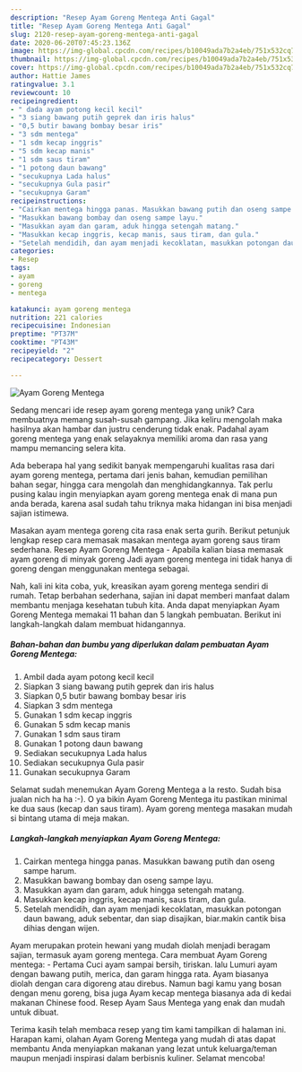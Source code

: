 ```yaml
---
description: "Resep Ayam Goreng Mentega Anti Gagal"
title: "Resep Ayam Goreng Mentega Anti Gagal"
slug: 2120-resep-ayam-goreng-mentega-anti-gagal
date: 2020-06-20T07:45:23.136Z
image: https://img-global.cpcdn.com/recipes/b10049ada7b2a4eb/751x532cq70/ayam-goreng-mentega-foto-resep-utama.jpg
thumbnail: https://img-global.cpcdn.com/recipes/b10049ada7b2a4eb/751x532cq70/ayam-goreng-mentega-foto-resep-utama.jpg
cover: https://img-global.cpcdn.com/recipes/b10049ada7b2a4eb/751x532cq70/ayam-goreng-mentega-foto-resep-utama.jpg
author: Hattie James
ratingvalue: 3.1
reviewcount: 10
recipeingredient:
- " dada ayam potong kecil kecil"
- "3 siang bawang putih geprek dan iris halus"
- "0,5 butir bawang bombay besar iris"
- "3 sdm mentega"
- "1 sdm kecap inggris"
- "5 sdm kecap manis"
- "1 sdm saus tiram"
- "1 potong daun bawang"
- "secukupnya Lada halus"
- "secukupnya Gula pasir"
- "secukupnya Garam"
recipeinstructions:
- "Cairkan mentega hingga panas. Masukkan bawang putih dan oseng sampe harum."
- "Masukkan bawang bombay dan oseng sampe layu."
- "Masukkan ayam dan garam, aduk hingga setengah matang."
- "Masukkan kecap inggris, kecap manis, saus tiram, dan gula."
- "Setelah mendidih, dan ayam menjadi kecoklatan, masukkan potongan daun bawang, aduk sebentar, dan siap disajikan, biar.makin cantik bisa dihias dengan wijen."
categories:
- Resep
tags:
- ayam
- goreng
- mentega

katakunci: ayam goreng mentega 
nutrition: 221 calories
recipecuisine: Indonesian
preptime: "PT37M"
cooktime: "PT43M"
recipeyield: "2"
recipecategory: Dessert

---
```



![Ayam Goreng Mentega](https://img-global.cpcdn.com/recipes/b10049ada7b2a4eb/751x532cq70/ayam-goreng-mentega-foto-resep-utama.jpg)

Sedang mencari ide resep ayam goreng mentega yang unik? Cara membuatnya memang susah-susah gampang. Jika keliru mengolah maka hasilnya akan hambar dan justru cenderung tidak enak. Padahal ayam goreng mentega yang enak selayaknya memiliki aroma dan rasa yang mampu memancing selera kita.

Ada beberapa hal yang sedikit banyak mempengaruhi kualitas rasa dari ayam goreng mentega, pertama dari jenis bahan, kemudian pemilihan bahan segar, hingga cara mengolah dan menghidangkannya. Tak perlu pusing kalau ingin menyiapkan ayam goreng mentega enak di mana pun anda berada, karena asal sudah tahu triknya maka hidangan ini bisa menjadi sajian istimewa.

Masakan ayam mentega goreng cita rasa enak serta gurih. Berikut petunjuk lengkap resep cara memasak masakan mentega ayam goreng saus tiram sederhana. Resep Ayam Goreng Mentega - Apabila kalian biasa memasak ayam goreng di minyak goreng Jadi ayam goreng mentega ini tidak hanya di goreng dengan menggunakan mentega sebagai.


Nah, kali ini kita coba, yuk, kreasikan ayam goreng mentega sendiri di rumah. Tetap berbahan sederhana, sajian ini dapat memberi manfaat dalam membantu menjaga kesehatan tubuh kita. Anda dapat menyiapkan Ayam Goreng Mentega memakai 11 bahan dan 5 langkah pembuatan. Berikut ini langkah-langkah dalam membuat hidangannya.

<!--inarticleads1-->

##### Bahan-bahan dan bumbu yang diperlukan dalam pembuatan Ayam Goreng Mentega:

1. Ambil  dada ayam potong kecil kecil
1. Siapkan 3 siang bawang putih geprek dan iris halus
1. Siapkan 0,5 butir bawang bombay besar iris
1. Siapkan 3 sdm mentega
1. Gunakan 1 sdm kecap inggris
1. Gunakan 5 sdm kecap manis
1. Gunakan 1 sdm saus tiram
1. Gunakan 1 potong daun bawang
1. Sediakan secukupnya Lada halus
1. Sediakan secukupnya Gula pasir
1. Gunakan secukupnya Garam


Selamat sudah menemukan Ayam Goreng Mentega a la resto. Sudah bisa jualan nich ha ha :-). O ya bikin Ayam Goreng Mentega itu pastikan minimal ke dua saus (kecap dan saus tiram). Ayam goreng mentega masakan mudah si bintang utama di meja makan. 

<!--inarticleads2-->

##### Langkah-langkah menyiapkan Ayam Goreng Mentega:

1. Cairkan mentega hingga panas. Masukkan bawang putih dan oseng sampe harum.
1. Masukkan bawang bombay dan oseng sampe layu.
1. Masukkan ayam dan garam, aduk hingga setengah matang.
1. Masukkan kecap inggris, kecap manis, saus tiram, dan gula.
1. Setelah mendidih, dan ayam menjadi kecoklatan, masukkan potongan daun bawang, aduk sebentar, dan siap disajikan, biar.makin cantik bisa dihias dengan wijen.


Ayam merupakan protein hewani yang mudah diolah menjadi beragam sajian, termasuk ayam goreng mentega. Cara membuat Ayam Goreng mentega: - Pertama Cuci ayam sampai bersih, tiriskan. lalu Lumuri ayam dengan bawang putih, merica, dan garam hingga rata. Ayam biasanya diolah dengan cara digoreng atau direbus. Namun bagi kamu yang bosan dengan menu goreng, bisa juga Ayam kecap mentega biasanya ada di kedai makanan Chinese food. Resep Ayam Saus Mentega yang enak dan mudah untuk dibuat. 

Terima kasih telah membaca resep yang tim kami tampilkan di halaman ini. Harapan kami, olahan Ayam Goreng Mentega yang mudah di atas dapat membantu Anda menyiapkan makanan yang lezat untuk keluarga/teman maupun menjadi inspirasi dalam berbisnis kuliner. Selamat mencoba!
